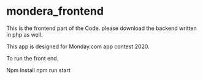 # mondera_frontend
This is the frontend part of the Code. please download the backend written in php as well.

This app is designed for Monday.com app contest 2020.

To run the front end.

Npm Install
npm run start
